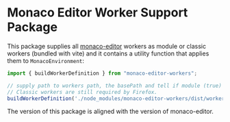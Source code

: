 # Monaco Editor Worker Support Package

This package supplies all [monaco-editor](https://github.com/microsoft/monaco-editor) workers as module or classic workers (bundled with vite) and it contains a utility function that applies them to `MonacoEnvironment`:

```javascript
import { buildWorkerDefinition } from "monaco-editor-workers";

// supply path to workers path, the basePath and tell if module (true) or classic (false) workers shall be used.
// Classic workers are still required by Firefox.
buildWorkerDefinition('./node_modules/monaco-editor-workers/dist/workers', import.meta.url, false);
```

The version of this package is aligned with the version of monaco-editor.
